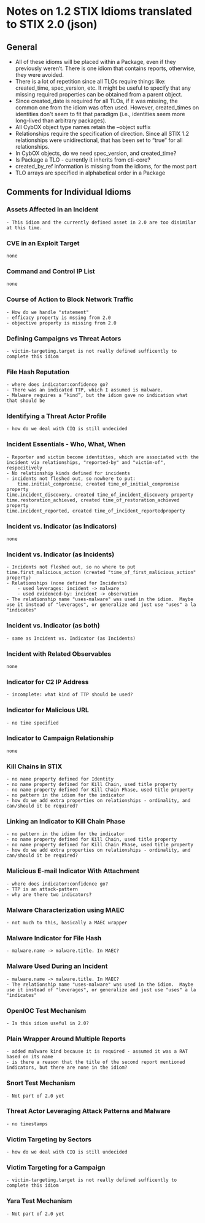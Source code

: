 # Notes on 1.2 STIX Idioms translated to STIX 2.0 (json)

## General
* All of these idioms will be placed within a Package, even if they previously weren’t.  There is one idiom that contains reports, otherwise, they were avoided.
* There is a lot of repetition since all TLOs require things like: created_time, spec_version, etc.  It might be useful to specify that any missing required properties can be obtained from a parent object.
* Since created_date is required for all TLOs, if it was missing, the common one from the idiom was often used.  However, created_times on identities don't seem to fit that paradigm (i.e., identities seem more long-lived than arbitrary packages).
* All CybOX object type names retain the –object suffix
* Relationships require the specification of direction. Since all STIX 1.2 relationships were unidirectional, that has been set to “true” for all relationships.
* In CybOX objects, do we need spec_version, and created_time?
* Is Package a TLO - currently it inherits from cti-core?
* created_by_ref information is missing from the idioms, for the most part 
* TLO arrays are specified in alphabetical order in a Package

## Comments for Individual Idioms

### Assets Affected in an Incident
    - This idiom and the currently defined asset in 2.0 are too disimilar at this time.

### CVE in an Exploit Target
	none

### Command and Control IP List
	none

### Course of Action to Block Network Traffic
    - How do we handle "statement"
    - efficacy property is mssing from 2.0
    - objective property is missing from 2.0
    
### Defining Campaigns vs Threat Actors
    - victim-targeting.target is not really defined sufficently to complete this idiom
    
### File Hash Reputation
    - where does indicator:confidence go?
    - There was an indicated TTP, which I assumed is malware.
    - Malware requires a “kind”, but the idiom gave no indication what that should be

### Identifying a Threat Actor Profile
    - how do we deal with CIQ is still undecided

### Incident Essentials - Who, What, When
    - Reporter and victim become identities, which are associated with the incident via relationships, "reported-by" and "victim-of", respecitively
    - No relationship kinds defined for incidents
    - incidents not fleshed out, so nowhere to put:
        time.initial_compromise, created time_of_initial_compromise property
	time.incident_discovery, created time_of_incident_discovery property
	time.restoration_achieved, created time_of_restoration_achieved property
	time.incident_reported, created time_of_incident_reportedproperty
    
### Incident vs. Indicator (as Indicators)
	none

### Incident vs. Indicator (as Incidents)
    - Incidents not fleshed out, so no where to put time.first_malicious_action (created "time_of_first_malicious_action" property)
    - Relationships (none defined for Incidents)
        - used leverages: incident -> malware
        - used evidenced-by: incident -> observation
    - The relationship name "uses-malware" was used in the idiom.  Maybe use it instead of "leverages", or generalize and just use "uses" a la "indicates"
        
### Incident vs. Indicator (as both)
    - same as Incident vs. Indicator (as Incidents)

### Incident with Related Observables
	none

### Indicator for C2 IP Address
    - incomplete: what kind of TTP should be used?
    
### Indicator for Malicious URL
    - no time specified
    
### Indicator to Campaign Relationship
	none

### Kill Chains in STIX
    - no name property defined for Identity
    - no name property defined for Kill Chain, used title property
    - no name property defined for Kill Chain Phase, used title property
    - no pattern in the idiom for the indicator
    - how do we add extra properties on relationships - ordinality, and can/should it be required?

### Linking an Indicator to Kill Chain Phase
    - no pattern in the idiom for the indicator
    - no name property defined for Kill Chain, used title property 
    - no name property defined for Kill Chain Phase, used title property 
    - how do we add extra properties on relationships - ordinality, and can/should it be required?
    
### Malicious E-mail Indicator With Attachment
    - where does indicator:confidence go?
    - TTP is an attack-pattern
    - why are there two indicators?

### Malware Characterization using MAEC
    - not much to this, basically a MAEC wrapper
    
### Malware Indicator for File Hash
    - malware.name -> malware.title. In MAEC?

### Malware Used During an Incident
    - malware.name -> malware.title. In MAEC?
    - The relationship name "uses-malware" was used in the idiom.  Maybe use it instead of "leverages", or generalize and just use "uses" a la "indicates"
    
### OpenIOC Test Mechanism
    - Is this idiom useful in 2.0?

### Plain Wrapper Around Multiple Reports
    - added malware kind because it is required - assumed it was a RAT based on its name
    - is there a reason that the title of the second report mentioned indicators, but there are none in the idiom?
    
### Snort Test Mechanism
    - Not part of 2.0 yet

### Threat Actor Leveraging Attack Patterns and Malware
    - no timestamps

### Victim Targeting by Sectors
    - how do we deal with CIQ is still undecided

### Victim Targeting for a Campaign
    - victim-targeting.target is not really defined sufficently to complete this idiom
    
### Yara Test Mechanism
    - Not part of 2.0 yet

